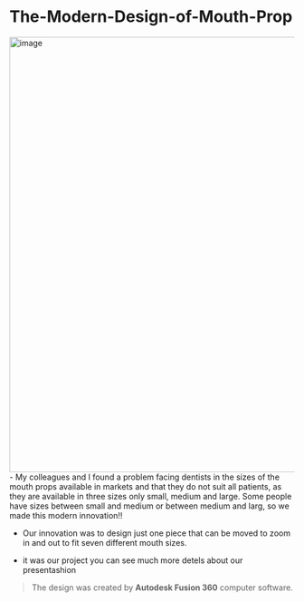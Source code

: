 # The-Modern-Design-of-Mouth-Prop
<img width="768" alt="image" src="https://user-images.githubusercontent.com/88155243/128798308-24ea8561-9548-4ceb-93fd-e89fa5684149.png">
- My colleagues and I found a problem facing dentists in the sizes of the mouth props available in markets and that they do not suit all patients, as they are available in three sizes only small, medium and large. Some people have sizes between small and medium or between medium and larg, so we made this modern innovation!!

- Our innovation was to design just one piece that can be moved to zoom in and out to fit seven different mouth sizes.

- it was our project you can see much more detels about our presentashion 


> The design was created by **Autodesk Fusion 360** computer software.
